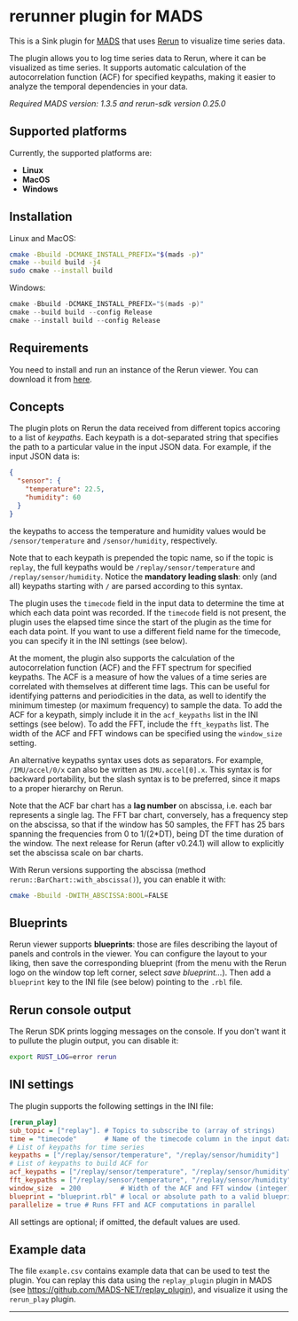 # rerunner plugin for MADS

This is a Sink plugin for [MADS](https://github.com/MADS-NET/MADS) that uses [Rerun](https://www.rerun.io/) to visualize time series data.

The plugin allows you to log time series data to Rerun, where it can be visualized as time series. It supports automatic calculation of the autocorrelation function (ACF) for specified keypaths, making it easier to analyze the temporal dependencies in your data.

*Required MADS version: 1.3.5 and rerun-sdk version 0.25.0*


## Supported platforms

Currently, the supported platforms are:

* **Linux** 
* **MacOS**
* **Windows**


## Installation

Linux and MacOS:

```bash
cmake -Bbuild -DCMAKE_INSTALL_PREFIX="$(mads -p)"
cmake --build build -j4
sudo cmake --install build
```

Windows:

```powershell
cmake -Bbuild -DCMAKE_INSTALL_PREFIX="$(mads -p)"
cmake --build build --config Release
cmake --install build --config Release
```

## Requirements

You need to install and run an instance of the Rerun viewer. You can download it from [here](https://rerun.io/docs/getting-started/installing-viewer#installing-the-viewer).


## Concepts

The plugin plots on Rerun the data received from different topics accoring to a list of *keypaths*. Each keypath is a dot-separated string that specifies the path to a particular value in the input JSON data. For example, if the input JSON data is: 

```json
{
  "sensor": {
    "temperature": 22.5,
    "humidity": 60
  }
}
```

the keypaths to access the temperature and humidity values would be `/sensor/temperature` and `/sensor/humidity`, respectively.

Note that to each keypath is prepended the topic name, so if the topic is `replay`, the full keypaths would be `/replay/sensor/temperature` and `/replay/sensor/humidity`. Notice the **mandatory leading slash**: only (and all) keypaths starting with `/` are parsed according to this syntax.

The plugin uses the `timecode` field in the input data to determine the time at which each data point was recorded. If the `timecode` field is not present, the plugin uses the elapsed time since the start of the plugin as the time for each data point. If you want to use a different field name for the timecode, you can specify it in the INI settings (see below).

At the moment, the plugin also supports the calculation of the autocorrelation function (ACF) and the FFT spectrum for specified keypaths. The ACF is a measure of how the values of a time series are correlated with themselves at different time lags. This can be useful for identifying patterns and periodicities in the data, as well to identify the minimum timestep (or maximum frequency) to sample the data. To add the ACF for a keypath, simply include it in the `acf_keypaths` list in the INI settings (see below). To add the FFT, include the `fft_keypaths` list. The width of the ACF and FFT windows can be specified using the `window_size` setting.

An alternative keypaths syntax uses dots as separators. For example, `/IMU/accel/0/x` can also be written as `IMU.accel[0].x`. This syntax is for backward portability, but the slash syntax is to be preferred, since it maps to a proper hierarchy on Rerun.

Note that the ACF bar chart has a **lag number** on abscissa, i.e. each bar represents a single lag. The FFT bar chart, conversely, has a frequency step on the abscissa, so that if the window has 50 samples, the FFT has 25 bars spanning the frequencies from 0 to 1/(2*DT), being DT the time duration of the window. The next release for Rerun (after v0.24.1) will allow to explicitly set the abscissa scale on bar charts.

With Rerun versions supporting the abscissa (method `rerun::BarChart::with_abscissa()`), you can enable it with:

```bash
cmake -Bbuild -DWITH_ABSCISSA:BOOL=FALSE
```

## Blueprints

Rerun viewer supports **blueprints**: those are files describing the layout of panels and controls in the viewer. You can configure the layout to your liking, then save the corresponding blueprint (from the menu with the Rerun logo on the window top left corner, select *save blueprint...*). Then add a `blueprint` key to the INI file (see below) pointing to the `.rbl` file.


## Rerun console output

The Rerun SDK prints logging messages on the console. If you don't want it to pullute the plugin output, you can disable it:

```bash
export RUST_LOG=error rerun
```


## INI settings

The plugin supports the following settings in the INI file:

```ini
[rerun_play]
sub_topic = ["replay"]. # Topics to subscribe to (array of strings)
time = "timecode"       # Name of the timecode column in the input data (string)
# List of keypaths for time series
keypaths = ["/replay/sensor/temperature", "/replay/sensor/humidity"]
# List of keypaths to build ACF for
acf_keypaths = ["/replay/sensor/temperature", "/replay/sensor/humidity"]
fft_keypaths = ["/replay/sensor/temperature", "/replay/sensor/humidity"]
window_size  = 200          # Width of the ACF and FFT window (integer)
blueprint = "blueprint.rbl" # local or absolute path to a valid blueprint
parallelize = true # Runs FFT and ACF computations in parallel
```

All settings are optional; if omitted, the default values are used.


## Example data

The file `example.csv` contains example data that can be used to test the plugin. You can replay this data using the `replay_plugin` plugin in MADS (see <https://github.com/MADS-NET/replay_plugin>), and visualize it using the `rerun_play` plugin.

---